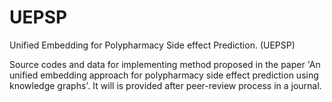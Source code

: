 # UEPSP
Unified Embedding for Polypharmacy Side effect Prediction. (UEPSP)

Source codes and data for implementing method proposed in the paper 'An unified embedding approach for polypharmacy side effect prediction using knowledge graphs'.
It will is provided after peer-review process in a journal.
